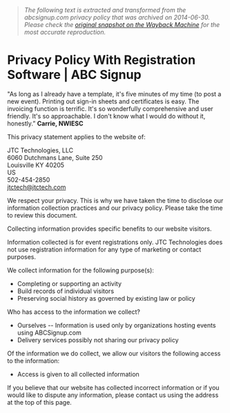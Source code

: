 > *The following text is extracted and transformed from the abcsignup.com privacy policy that was archived on 2014-06-30. Please check the [original snapshot on the Wayback Machine](https://web.archive.org/web/20140630051252id_/https%3A//www.abcsignup.com/Privacy-Policy.html) for the most accurate reproduction.*

# Privacy Policy With Registration Software | ABC Signup

"As long as I already have a template, it's five minutes of my time (to post a new event). Printing out sign-in sheets and certificates is easy. The invoicing function is terrific. It's so wonderfully comprehensive and user friendly. It's so approachable. I don't know what I would do without it, honestly.” **Carrie, NWIESC**

[](https://web.archive.org/customers.html)

This privacy statement applies to the website of:

JTC Technologies, LLC   
6060 Dutchmans Lane, Suite 250   
Louisville KY 40205   
US   
502-454-2850   
[jtctech@jtctech.com](mailto:jtctech@jtctech.com)

We respect your privacy. This is why we have taken the time to disclose our information collection practices and our privacy policy. Please take the time to review this document.

Collecting information provides specific benefits to our website visitors.

Information collected is for event registrations only. JTC Technologies does not use registration information for any type of marketing or contact purposes.

We collect information for the following purpose(s):

  * Completing or supporting an activity 
  * Build records of individual visitors 
  * Preserving social history as governed by existing law or policy



Who has access to the information we collect?

  * Ourselves -- Information is used only by organizations hosting events using ABCSignup.com
  * Delivery services possibly not sharing our privacy policy



Of the information we do collect, we allow our visitors the following access to the information:

  * Access is given to all collected information 



If you believe that our website has collected incorrect information or if you would like to dispute any information, please contact us using the address at the top of this page.
